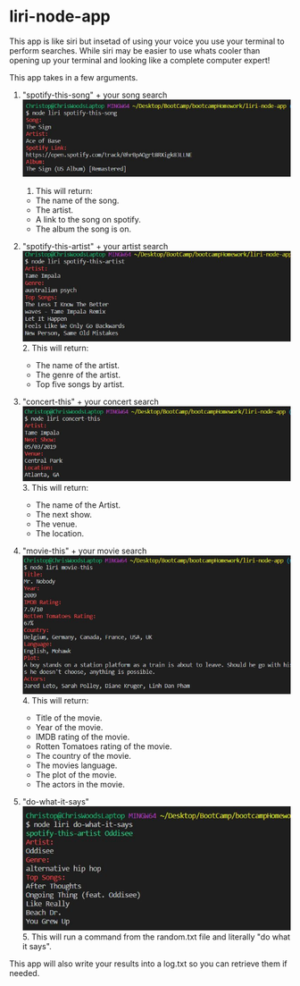# liri-node-app
This app is like siri but insetad of using your voice you use your terminal to perform searches. While siri may be easier to use whats cooler than opening up your terminal and looking like a complete computer expert!

This app takes in a few arguments.

1. "spotify-this-song" + your song search
![spotify-this-song](liri-spotify-song.jpg)
    1. This will return:
    - The name of the song.
    - The artist.
    - A link to the song on spotify.
    - The album the song is on.

2. "spotify-this-artist" + your artist search
![spotify-this-artist](liri-spotify-artist.jpg)
    2. This will return: 
    - The name of the artist.
    - The genre of the artist.
    - Top five songs by artist.

3. "concert-this" + your concert search
![concert-this](liri-concert.jpg)
    3. This will return:
    - The name of the Artist.
    - The next show.
    - The venue.
    - The location.

4. "movie-this" + your movie search
![movie-this](liri-movie.jpg)
    4. This will return: 
    - Title of the movie.
    - Year of the movie.
    - IMDB rating of the movie.
    - Rotten Tomatoes rating of the movie.
    - The country of the movie.
    - The movies language.
    - The plot of the movie.
    - The actors in the movie.

5. "do-what-it-says"
![do-what-it-says](liri-do-what.jpg)
    5. This will run a command from the random.txt file and literally "do what it says".

This app will also write your results into a log.txt so you can retrieve them if needed.
